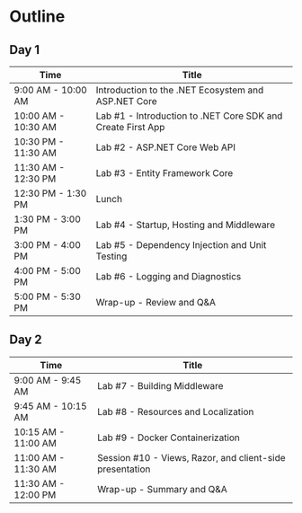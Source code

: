 # Outline

## Day 1
| Time | Title |
| ---- | ----- |
| 9:00 AM - 10:00 AM | Introduction to the .NET Ecosystem and ASP.NET Core |
| 10:00 AM - 10:30 AM | Lab #1 - Introduction to .NET Core SDK and Create First App |
| 10:30 PM - 11:30 AM | Lab #2 - ASP.NET Core Web API |
| 11:30 AM - 12:30 PM | Lab #3 - Entity Framework Core|
| 12:30 PM - 1:30 PM | Lunch |
| 1:30 PM - 3:00 PM | Lab #4 - Startup, Hosting and Middleware |
| 3:00 PM - 4:00 PM | Lab #5 - Dependency Injection and Unit Testing |
| 4:00 PM - 5:00 PM | Lab #6 - Logging and Diagnostics |
| 5:00 PM - 5:30 PM | Wrap-up - Review and Q&A |

## Day 2
| Time | Title |
| ---- | ----- |
| 9:00 AM - 9:45 AM | Lab #7 - Building Middleware |
| 9:45 AM - 10:15 AM | Lab #8 - Resources and Localization |
| 10:15 AM - 11:00 AM | Lab #9 - Docker Containerization |
| 11:00 AM - 11:30 AM | Session #10 - Views, Razor, and client-side presentation |
| 11:30 AM - 12:00 PM | Wrap-up - Summary and Q&A |

